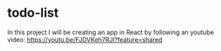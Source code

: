 # todo-list
In this project I will be creating an app in React by following an youtube video: https://youtu.be/FJDVKeh7RJI?feature=shared
